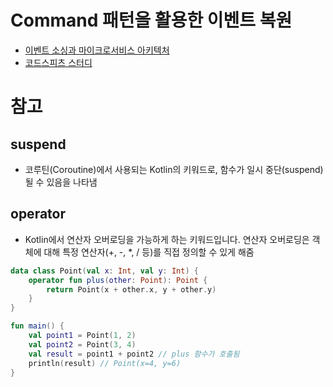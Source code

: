 # Command 패턴을 활용한 이벤트 복원
- [이벤트 소싱과 마이크로서비스 아키텍처](https://www.aladin.co.kr/shop/wproduct.aspx?ItemId=342975885)
- [코드스피츠 스터디](https://www.youtube.com/@CodeSpitz)

# 참고
## suspend
- 코루틴(Coroutine)에서 사용되는 Kotlin의 키워드로, 함수가 일시 중단(suspend)될 수 있음을 나타냄

## operator
- Kotlin에서 연산자 오버로딩을 가능하게 하는 키워드입니다. 연산자 오버로딩은 객체에 대해 특정 연산자(+, -, *, / 등)를 직접 정의할 수 있게 해줌
```kotlin
data class Point(val x: Int, val y: Int) {
    operator fun plus(other: Point): Point {
        return Point(x + other.x, y + other.y)
    }
}

fun main() {
    val point1 = Point(1, 2)
    val point2 = Point(3, 4)
    val result = point1 + point2 // plus 함수가 호출됨
    println(result) // Point(x=4, y=6)
}
```